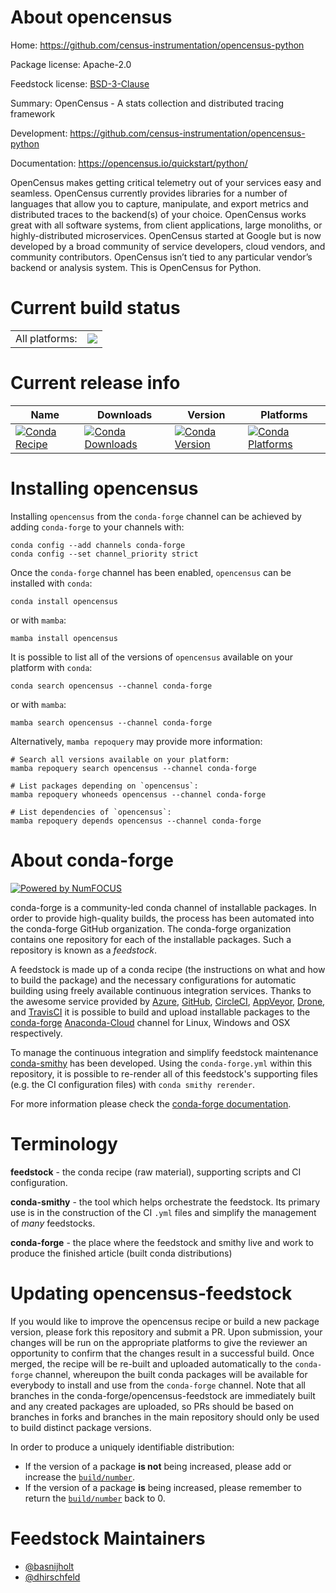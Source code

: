 About opencensus
================

Home: https://github.com/census-instrumentation/opencensus-python

Package license: Apache-2.0

Feedstock license: [BSD-3-Clause](https://github.com/conda-forge/opencensus-feedstock/blob/main/LICENSE.txt)

Summary: OpenCensus - A stats collection and distributed tracing framework

Development: https://github.com/census-instrumentation/opencensus-python

Documentation: https://opencensus.io/quickstart/python/

OpenCensus makes getting critical telemetry out of your services easy and seamless.
OpenCensus currently provides libraries for a number of languages that allow you to capture,
manipulate, and export metrics and distributed traces to the backend(s) of your choice.
OpenCensus works great with all software systems, from client applications, large monoliths,
or highly-distributed microservices.
OpenCensus started at Google but is now developed by a broad community of service
developers, cloud vendors, and community contributors.
OpenCensus isn’t tied to any particular vendor’s backend or analysis system.
This is OpenCensus for Python.


Current build status
====================


<table><tr><td>All platforms:</td>
    <td>
      <a href="https://dev.azure.com/conda-forge/feedstock-builds/_build/latest?definitionId=10226&branchName=main">
        <img src="https://dev.azure.com/conda-forge/feedstock-builds/_apis/build/status/opencensus-feedstock?branchName=main">
      </a>
    </td>
  </tr>
</table>

Current release info
====================

| Name | Downloads | Version | Platforms |
| --- | --- | --- | --- |
| [![Conda Recipe](https://img.shields.io/badge/recipe-opencensus-green.svg)](https://anaconda.org/conda-forge/opencensus) | [![Conda Downloads](https://img.shields.io/conda/dn/conda-forge/opencensus.svg)](https://anaconda.org/conda-forge/opencensus) | [![Conda Version](https://img.shields.io/conda/vn/conda-forge/opencensus.svg)](https://anaconda.org/conda-forge/opencensus) | [![Conda Platforms](https://img.shields.io/conda/pn/conda-forge/opencensus.svg)](https://anaconda.org/conda-forge/opencensus) |

Installing opencensus
=====================

Installing `opencensus` from the `conda-forge` channel can be achieved by adding `conda-forge` to your channels with:

```
conda config --add channels conda-forge
conda config --set channel_priority strict
```

Once the `conda-forge` channel has been enabled, `opencensus` can be installed with `conda`:

```
conda install opencensus
```

or with `mamba`:

```
mamba install opencensus
```

It is possible to list all of the versions of `opencensus` available on your platform with `conda`:

```
conda search opencensus --channel conda-forge
```

or with `mamba`:

```
mamba search opencensus --channel conda-forge
```

Alternatively, `mamba repoquery` may provide more information:

```
# Search all versions available on your platform:
mamba repoquery search opencensus --channel conda-forge

# List packages depending on `opencensus`:
mamba repoquery whoneeds opencensus --channel conda-forge

# List dependencies of `opencensus`:
mamba repoquery depends opencensus --channel conda-forge
```


About conda-forge
=================

[![Powered by
NumFOCUS](https://img.shields.io/badge/powered%20by-NumFOCUS-orange.svg?style=flat&colorA=E1523D&colorB=007D8A)](https://numfocus.org)

conda-forge is a community-led conda channel of installable packages.
In order to provide high-quality builds, the process has been automated into the
conda-forge GitHub organization. The conda-forge organization contains one repository
for each of the installable packages. Such a repository is known as a *feedstock*.

A feedstock is made up of a conda recipe (the instructions on what and how to build
the package) and the necessary configurations for automatic building using freely
available continuous integration services. Thanks to the awesome service provided by
[Azure](https://azure.microsoft.com/en-us/services/devops/), [GitHub](https://github.com/),
[CircleCI](https://circleci.com/), [AppVeyor](https://www.appveyor.com/),
[Drone](https://cloud.drone.io/welcome), and [TravisCI](https://travis-ci.com/)
it is possible to build and upload installable packages to the
[conda-forge](https://anaconda.org/conda-forge) [Anaconda-Cloud](https://anaconda.org/)
channel for Linux, Windows and OSX respectively.

To manage the continuous integration and simplify feedstock maintenance
[conda-smithy](https://github.com/conda-forge/conda-smithy) has been developed.
Using the ``conda-forge.yml`` within this repository, it is possible to re-render all of
this feedstock's supporting files (e.g. the CI configuration files) with ``conda smithy rerender``.

For more information please check the [conda-forge documentation](https://conda-forge.org/docs/).

Terminology
===========

**feedstock** - the conda recipe (raw material), supporting scripts and CI configuration.

**conda-smithy** - the tool which helps orchestrate the feedstock.
                   Its primary use is in the construction of the CI ``.yml`` files
                   and simplify the management of *many* feedstocks.

**conda-forge** - the place where the feedstock and smithy live and work to
                  produce the finished article (built conda distributions)


Updating opencensus-feedstock
=============================

If you would like to improve the opencensus recipe or build a new
package version, please fork this repository and submit a PR. Upon submission,
your changes will be run on the appropriate platforms to give the reviewer an
opportunity to confirm that the changes result in a successful build. Once
merged, the recipe will be re-built and uploaded automatically to the
`conda-forge` channel, whereupon the built conda packages will be available for
everybody to install and use from the `conda-forge` channel.
Note that all branches in the conda-forge/opencensus-feedstock are
immediately built and any created packages are uploaded, so PRs should be based
on branches in forks and branches in the main repository should only be used to
build distinct package versions.

In order to produce a uniquely identifiable distribution:
 * If the version of a package **is not** being increased, please add or increase
   the [``build/number``](https://docs.conda.io/projects/conda-build/en/latest/resources/define-metadata.html#build-number-and-string).
 * If the version of a package **is** being increased, please remember to return
   the [``build/number``](https://docs.conda.io/projects/conda-build/en/latest/resources/define-metadata.html#build-number-and-string)
   back to 0.

Feedstock Maintainers
=====================

* [@basnijholt](https://github.com/basnijholt/)
* [@dhirschfeld](https://github.com/dhirschfeld/)


